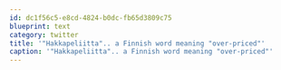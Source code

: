 ```yaml
---
id: dc1f56c5-e8cd-4824-b0dc-fb65d3809c75
blueprint: text
category: twitter
title: '"Hakkapeliitta".. a Finnish word meaning "over-priced"'
caption: '"Hakkapeliitta".. a Finnish word meaning "over-priced"'
---
```

